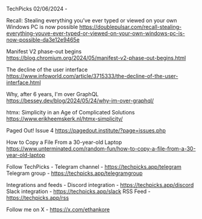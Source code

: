 TechPicks 02/06/2024 -

Recall: Stealing everything you’ve ever typed or viewed on your own Windows PC is now possible
https://doublepulsar.com/recall-stealing-everything-youve-ever-typed-or-viewed-on-your-own-windows-pc-is-now-possible-da3e12e9465e

Manifest V2 phase-out begins
https://blog.chromium.org/2024/05/manifest-v2-phase-out-begins.html

The decline of the user interface
https://www.infoworld.com/article/3715333/the-decline-of-the-user-interface.html

Why, after 6 years, I'm over GraphQL
https://bessey.dev/blog/2024/05/24/why-im-over-graphql/

htmx: Simplicity in an Age of Complicated Solutions
https://www.erikheemskerk.nl/htmx-simplicity/

Paged Out! Issue 4
https://pagedout.institute/?page=issues.php

How to Copy a File From a 30-year-old Laptop
https://www.unterminated.com/random-fun/how-to-copy-a-file-from-a-30-year-old-laptop

Follow TechPicks -
Telegram channel - https://techpicks.app/telegram
Telegram group - https://techpicks.app/telegramgroup

Integrations and feeds -
Discord integration - https://techpicks.app/discord
Slack integration - https://techpicks.app/slack
RSS Feed - https://techpicks.app/rss

Follow me on X - https://x.com/ethankore